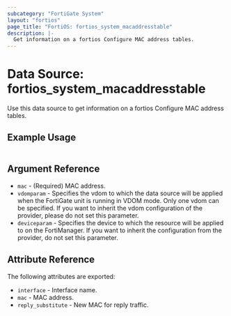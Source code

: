 ```yaml
---
subcategory: "FortiGate System"
layout: "fortios"
page_title: "FortiOS: fortios_system_macaddresstable"
description: |-
  Get information on a fortios Configure MAC address tables.
---
```


# Data Source: fortios_system_macaddresstable
Use this data source to get information on a fortios Configure MAC address tables.


## Example Usage

```hcl

```

## Argument Reference

* `mac` - (Required) MAC address.
* `vdomparam` - Specifies the vdom to which the data source will be applied when the FortiGate unit is running in VDOM mode. Only one vdom can be specified. If you want to inherit the vdom configuration of the provider, please do not set this parameter.
* `deviceparam` - Specifies the device to which the resource will be applied to on the FortiManager. If you want to inherit the configuration from the provider, do not set this parameter.

## Attribute Reference

The following attributes are exported:

* `interface` - Interface name.
* `mac` - MAC address.
* `reply_substitute` - New MAC for reply traffic.
